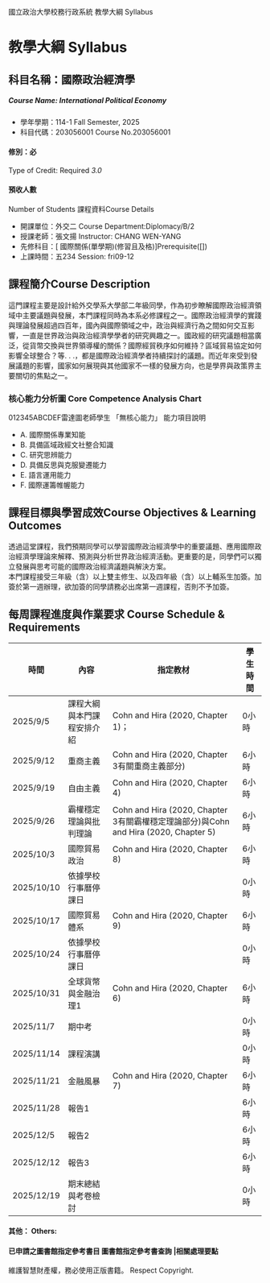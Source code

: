 國立政治大學校務行政系統 教學大綱 Syllabus
# 教學大綱 Syllabus
##  科目名稱：國際政治經濟學 
#####  Course Name: International Political Economy
  * 學年學期：114-1 Fall Semester, 2025 
  * 科目代碼：203056001 Course No.203056001
#### 修別：必
Type of Credit: Required 
_3.0_
#### 預收人數
Number of Students
課程資料Course Details
  * 開課單位：外交二 Course Department:Diplomacy/B/2 
  * 授課老師：張文揚 Instructor: CHANG WEN-YANG 
  * 先修科目：[ 國際關係(單學期)(修習且及格)]Prerequisite([])
  * 上課時間：五234 Session: fri09-12
##  課程簡介Course Description
這門課程主要是設計給外交學系大學部二年級同學，作為初步瞭解國際政治經濟領域中主要議題與發展，本門課程同時為本系必修課程之一。國際政治經濟學的實踐與理論發展超過四百年，國內與國際領域之中，政治與經濟行為之間如何交互影響，一直是世界政治與政治經濟學學者的研究興趣之一。國政經的研究議題相當廣泛，從貨幣交換與世界領導權的關係？國際經貿秩序如何維持？區域貿易協定如何影響全球整合？等. . .，都是國際政治經濟學者持續探討的議題。而近年來受到發展議題的影響，國家如何展現與其他國家不一樣的發展方向，也是學界與政策界主要關切的焦點之一。
###  核心能力分析圖 Core Competence Analysis Chart
012345ABCDEF雷達圖老師學生
「無核心能力」 
能力項目說明
  * A. 國際關係專業知能
  * B. 具備區域政經文社整合知識
  * C. 研究思辨能力
  * D. 具備反思與克服變遷能力
  * E. 語言運用能力
  * F. 國際運籌帷幄能力
##  課程目標與學習成效Course Objectives & Learning Outcomes 
透過這堂課程，我們預期同學可以學習國際政治經濟學中的重要議題、應用國際政治經濟學理論來解釋、預測與分析世界政治經濟活動。更重要的是，同學們可以獨立發展與思考可能的國際政治經濟議題與解決方案。  
本門課程接受三年級（含）以上雙主修生、以及四年級（含）以上輔系生加簽。加簽於第一週辦理，欲加簽的同學請務必出席第一週課程，否則不予加簽。
##  每周課程進度與作業要求 Course Schedule & Requirements
時間 | 內容 | 指定教材 | 學生時間  
---|---|---|---  
2025/9/5 | 課程大綱與本門課程安排介紹 | Cohn and Hira (2020, Chapter 1)； | 0小時  
2025/9/12 | 重商主義 | Cohn and Hira (2020, Chapter 3有關重商主義部分) | 6小時  
2025/9/19 | 自由主義 | Cohn and Hira (2020, Chapter 4) | 6小時  
2025/9/26 | 霸權穩定理論與批判理論 | Cohn and Hira (2020, Chapter 3有關霸權穩定理論部分)與Cohn and Hira (2020, Chapter 5) | 6小時  
2025/10/3 | 國際貿易政治 | Cohn and Hira (2020, Chapter 8) | 6小時  
2025/10/10 | 依據學校行事曆停課日 |  | 0小時  
2025/10/17 | 國際貿易體系 | Cohn and Hira (2020, Chapter 9) | 6小時  
2025/10/24 | 依據學校行事曆停課日 |  | 0小時  
2025/10/31 | 全球貨幣與金融治理1 | Cohn and Hira (2020, Chapter 6) | 6小時  
2025/11/7 | 期中考 |  | 0小時  
2025/11/14 | 課程演講 |  | 0小時  
2025/11/21 | 金融風暴 | Cohn and Hira (2020, Chapter 7) | 6小時  
2025/11/28 | 報告1 |  | 6小時  
2025/12/5 | 報告2 |  | 6小時  
2025/12/12 | 報告3 |  | 6小時  
2025/12/19 | 期末總結與考卷檢討 |  | 0小時  
####  其他： Others:
####  已申請之圖書館指定參考書目  圖書館指定參考書查詢 |相關處理要點
維護智慧財產權，務必使用正版書籍。 Respect Copyright.